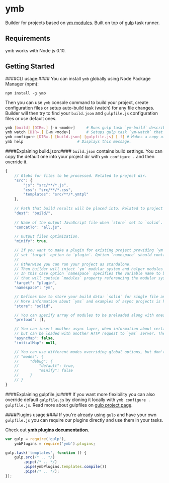ymb
======

Builder for projects based on [ym modules](https://www.npmjs.org/package/ym). Built on top of [gulp](https://www.npmjs.org/package/gulp) task runner.

Requirements
------------
ymb works with Node.js 0.10.

Getting Started
---------------
####CLI usage:####
You can install `ymb` globally using Node Package Manager (npm):

    npm install -g ymb

Then you can use `ymb` console command to build your project, create configuration files or setup auto-build task (watch) for any file changes.
Builder will then try to find your `build.json` and `gulpfile.js` configuration files or use default ones.

````bash
ymb [build] [DIR=.] [-m <mode>]		# Runs gulp task `ym-build` described by local or default `gulpfile.js`.
ymb watch [DIR=.] [-m <mode>]		# Setups gulp task `ym-watch` that will run `ym-build` on any change of source files specified in `build.json`.
ymb configure [DIR=.] [build.json] [gulpfile.js] [-f] # Makes a copy of default `build.json` and/or `gulpfile.js` in specified directory.
ymb help					    # Displays this message.
````

####Explaining build.json:####
`build.json` contains build settings. You can copy the default one into your project dir with `ymb configure .` and then override it.

````javascript
{
    // Globs for files to be processed. Related to project dir.
    "src": {
        "js": "src/**/*.js",
        "css": "src/**/*.css",
        "templates": "src/**/*.ymtpl"
    },
    
    // Path that build results will be placed into. Related to project dir.
    "dest": "build/",
    
    // Name of the output JavaScript file when `store` set to `solid`.
    "concatTo": "all.js",
    
    // Output files optimization.
    "minify": true,

    // If you want to make a plugin for existing project providing `ym` modular system (i.e. `Yandex Maps API`),
    // set `target` option to `plugin`. Option `namespace` should contain name of the main project global namespace.
    //
    // Otherwise you can run your project as standalone.
    // Then builder will inject `ym` modular system and helper modules into build output.
    // In this case option `namespace` specifies the variable name to be exported into the `global` scope,
    // that will contain `modules` property referencing the modular system.
    "target": "plugin",
    "namespace": "ym",

    // Defines how to store your build data: `solid` for single file and `async` for running with `yms`.
    // More information about `yms` and examples of async projects is here: https://www.npmjs.org/package/yms
    "store": "solid",

    // You can specify array of modules to be preloaded along with ones specified in GET params and `ready` method.
    "preload": [],

    // You can insert another async layer, when information about certain modules ("modules map") is not included into `init.js`,
    // but can be loaded with another HTTP request to `yms` server. These features are experimental and may cause issues.
    "asyncMap": false,
    "initialMap": null,

    // You can use different modes overriding global options, but don't forget to specify one of them when running builder.
    // "modes": {
    //     "debug": {
    //         "default": true,
    //         "minify": false
    //     }
    // }
}
````

####Explaining gulpfile.js:####
If you want more flexibility you can also override default `gulpfile.js` by cloning it locally with `ymb configure . gulpfile.js`. Read more about gulpfiles on [gulp project page](https://github.com/gulpjs/gulp/).

####Plugins usage:####
If you're already using `gulp` and have your own `gulpfile.js` you can require our plugins directly and use them in your tasks.

Check out [**ymb plugins documentation**](docs/plugins.md).

````javascript
var gulp = require('gulp'),
    ymbPlugins = require('ymb').plugins;

gulp.task('templates', function () {
    gulp.src(/* .. */)
        .pipe(/* .. */)
        .pipe(ymbPlugins.templates.compile())
        .pipe(/* .. */);
});
````
